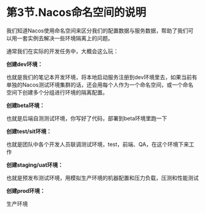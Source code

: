 # 第3节.Nacos命名空间的说明

我们知道Nacos使用命名空间来区分我们的配置数据与服务数据，帮助了我们可以用一套实例去解决一些环境隔离上的问题。

通常我们在实际的开发任务中，大概会这么玩：

**创建dev环境：**

也就是我们的笔记本开发环境，将本地启动服务注册到dev环境里去，如果当前有单独的Nacos测试环境集群的话，还会用每个人作为一个命名空间，或一个命名空间下创建多个分组进行环境的隔离配置。

**创建beta环境：**

也就是后端自测测试环境，你写好了代码，部署到beta环境里跑一下

**创建test/sit环境：**

也就是团队中各个开发人员联调测试环境，test，前端、QA，在这个环境下来工作

**创建staging/uat环境：**

也就是预发布测试环境，用模拟生产环境的机器配置和压力负载，压测和性能测试

**创建prod环境：**

生产环境
